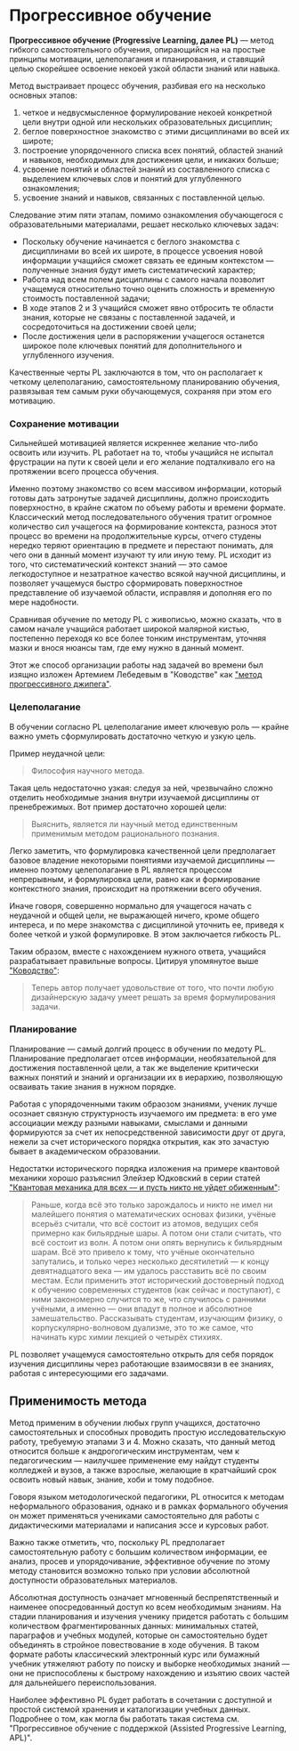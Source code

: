 # Прогрессивное обучение
**Прогрессивное обучение (Progressive Learning, далее PL)** — метод гибкого самостоятельного обучения, опирающийся на на простые принципы мотивации, целеполагания и планирования, и ставящий целью скорейшее освоение некоей узкой области знаний или навыка.

Метод выстраивает процесс обучения, разбивая его на несколько основных этапов:

 1. четкое и недвусмысленное формулирование некоей конкретной цели внутри одной или нескольких образовательных дисциплин;
 2. беглое поверхностное знакомство с этими дисциплинами во всей их широте;
 3. построение упорядоченного списка всех понятий, областей знаний и навыков, необходимых для достижения цели, и никаких больше;
 4. усвоение понятий и областей знаний из составленного списка с выделением ключевых слов и понятий для углубленного ознакомления;
 5. усвоение знаний и навыков, связанных с поставленной целью.

Следование этим пяти этапам, помимо ознакомления обучающегося с образовательными материалами, решает несколько ключевых задач:

 - Поскольку обучение начинается с беглого знакомства с дисциплинами во всей их широте, в процессе усвоения новой информации учащийся сможет связать ее единым контекстом — полученные знания будут иметь систематический характер;
 - Работа над всем полем дисциплины с самого начала позволит учащемуся относительно точно оценить сложность и временную стоимость поставленной задачи;
 - В ходе этапов 2 и 3 учащийся сможет явно отбросить те области знания, которые не связаны с поставленной задачей, и сосредоточиться на достижении своей цели;
 - После достижения цели в распоряжении учащегося останется широкое поле ключевых понятий для дополнительного и углубленного изучения.

Качественные черты PL заключаются в том, что он располагает к четкому целеполаганию, самостоятельному планированию обучения, развязывая тем самым руки обучающемуся, сохраняя при этом его мотивацию.

### Сохранение мотивации
Сильнейшей мотивацией является искреннее желание что-либо освоить или изучить. PL работает на то, чтобы учащийся не испытал фрустрации на пути к своей цели и его желание подталкивало его на протяжении всего процесса обучения.

Именно поэтому знакомство со всем массивом информации, который готовы дать затронутые задачей дисциплины, должно происходить поверхностно, в крайне сжатом по объему работы и времени формате. Классический метод последовательного обучения тратит огромное количество сил учащегося на формирование контекста, разнося этот процесс во времени на продолжительные курсы, отчего студены нередко теряют ориентацию в предмете и перестают понимать, для чего они в данный момент изучают ту или иную тему. PL исходит из того, что систематический контекст знаний — это самое легкодоступное и незатратное качество всякой научной дисциплины, и позволяет учащемуся быстро сформировать поверхностное представление об изучаемой области, исправляя и дополняя его по мере надобности.

Сравнивая обучение по методу PL с живописью, можно сказать, что в самом начале учащийся работает широкой малярной кистью, постепенно переходя ко все более тонким инструментам, уточняя мазки и внося нюансы там, где ему нужно в данный момент.

Этот же способ организации работы над задачей во времени был изящно изложен Артемием Лебедевым в "Ководстве" как ["метод прогрессивного джипега"](https://www.artlebedev.ru/kovodstvo/sections/167/).

### Целеполагание
В обучении согласно PL целеполагание имеет ключевую роль — крайне важно уметь сформулировать достаточно четкую и узкую цель.

Пример неудачной цели:

>Философия научного метода.

Такая цель недостаточно узкая: следуя за ней, чрезвычайно сложно отделить необходимые знания внутри изучаемой дисциплины от пренебрежимых. Вот пример достаточно хорошей цели:

>Выяснить, является ли научный метод единственным применимым методом рационального познания.

Легко заметить, что формулировка качественной цели предполагает базовое владение некоторыми понятиями изучаемой дисциплины — именно поэтому целеполагание в PL является процессом непрерывным, и формулировка цели, равно как и формирование контекстного знания, происходит на протяжении всего обучения.

Иначе говоря, совершенно нормально для учащегося начать с неудачной и общей цели, не выражающей ничего, кроме общего интереса, и по мере знакомства с дисциплиной уточнить ее, приведя к более четкой и узкой формулировке. В этом заключается гибкость PL. 

Таким образом, вместе с нахождением нужного ответа, учащийся разрабатывает правильные вопросы. Цитируя упомянутое выше ["Ководство"](https://www.artlebedev.ru/kovodstvo/sections/167/#03):

>Теперь автор получает удовольствие от того, что почти любую дизайнерскую задачу умеет решать за время формулирования задачи.

### Планирование
Планирование — самый долгий процесс в обучении по медоту PL. Планирование предполагает отсев информации, необязательной для достижения поставленной цели, а так же выделение критически важных понятий и знаний и организации их в иерархию, позволяющую осваивать такие знания в нужном порядке.

Работая с упорядоченными таким обраозом знаниями, ученик лучше осознает связную структурность изучаемого им предмета: в его уме ассоциации между разными навыками, смыслами и данными формируются за счет их непосредственной зависимости друг от друга, нежели за счет исторического порядка открытия, как это зачастую бывает в академическом образовании.

Недостатки исторического порядка изложения на примере квантовой механики хорошо разъяснил Элейзер Юдковский в серии статей ["Квантовая механика для всех — и пусть никто не уйдет обиженным"](https://geektimes.ru/post/171489/):

>   Раньше, когда всё это только зарождалось и никто не имел ни малейшего понятия о математических основах физики, учёные всерьёз считали, что всё состоит из атомов, ведущих себя примерно как бильярдные шары. А потом они стали считать, что всё состоит из волн. А потом они опять вернулись к бильярдным шарам. Всё это привело к тому, что учёные окончательно запутались, и только через несколько десятилетий — к концу девятнадцатого века — им удалось расставить всё по своим местам. Если применить этот исторический достоверный подход к обучению современных студентов (как сейчас и поступают), с ними закономерно случится то же, что случилось с ранними учёными, а именно — они впадут в полное и абсолютное замешательство. Рассказывать студентам, изучающим физику, о корпускулярно-волновом дуализме, это то же самое, что начинать курс химии лекцией о четырёх стихиях.

PL позволяет учащемуся самостоятельно открыть для себя порядок изучения дисциплины через работающие взаимосвязи в ее знаниях, работая с интересующими его задачами. 

## Применимость метода
Метод применим в обучении любых групп учащихся, достаточно самостоятельных и способных проводить простую исследовательскую работу, требуемую этапами 3 и 4. Можно сказать, что данный метод относится больше к андрогогическим инструментам, чем к педагогическим — наилучшее применение ему найдут студенты колледжей и вузов, а также взрослые, желающие в кратчайший срок освоить новый навык, знание, хоби и тому подобное.

Говоря языком методологической педагогики, PL относится к методам неформального образования, однако и в рамках формального обучения он может применяться учениками самостоятельно для работы с дидактическими материалами и написания эссе и курсовых работ.

Важно также отметить, что, поскольку PL предполагает самостоятельную работу с большим количеством информации, ее анализ, просев и упорядочивание, эффективное обучение по этому методу становится возможно только при условии абсолютной доступности образовательных материалов.

Абсолютная доступность означает мгновенный беспрепятственный и наименее опосредованный доступ ко всем необходимым знаниям. На стадии планирования и изучения ученику придется работать с большим количеством фрагментированных данных: минимальных статей, параграфов и учебных модулей, которые он самостоятельно будет объединять в стройное повествование в ходе обучения. В таком формате работы классический электронный курс или бумажный учебник утяжеляют работу по поиску и выборке необходимых знаний — они не приспособлены к быстрому нахождению и изъятию своих частей для дальнейшего переиспользования.

Наиболее эффективно PL будет работать в сочетании с доступной и простой системой хранения и каталогизации учебных данных. Подробнее о том, как могла бы работать такая система см. "Прогрессивное обучение с поддержкой (Assisted Progressive Learning, APL)".
